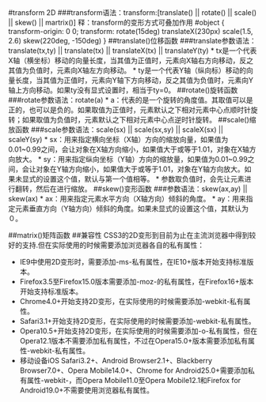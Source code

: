 <!DOCTYPE html>
<html>
<title></title>
#transform 2D
###transform语法：transform:[translate() || rotate() || scale() || skew() || martrix()]
释：transform的变形方式可叠加作用
	#object {
	    transform-origin: 0 0;
	    transform: rotate(15deg)  translateX(230px)  scale(1.5, 2.6)  skew(220deg, -150deg)
	}
<span id="transtate">
##translate()位移函数
</span>
###translate参数语法：translate(tx,ty) || translate(tx) || translateX(tx) || translateY(ty)
* tx是一个代表X轴（横坐标）移动的向量长度，当其值为正值时，元素向X轴右方向移动，反之其值为负值时，元素向X轴左方向移动。
* ty是一个代表Y轴（纵向标）移动的向量长度，当其值为正值时，元素向Y轴下方向移动，反之其值为负值时，元素向Y轴上方向移动。如果ty没有显式设置时，相当于ty=0。

<span id="rotate">
##rotate()旋转函数
</span>
###rotate参数语法：rotate(a)
* a：代表的是一个旋转的角度值。其取值可以是正的，也可以是负的。如果取值为正值时，元素默认之下相对元素中心点顺时针旋转；如果取值为负值时，元素默认之下相对元素中心点逆时针旋转。

<span id="scale">
##scale()缩放函数
</span>
###scale参数语法：scale(sx) || scale(sx,sy) || scaleX(sx) || scaleY(sy)
* sx：用来指定横向坐标（X轴）方向的缩放向量，如果值为0.01~0.99之间，会让对象在X轴方向缩小，如果值大于或等于1.01，对象在X轴方向放大。
* sy：用来指定纵向坐标（Y轴）方向的缩放量，如果值为0.01~0.99之间，会让对象在Y轴方向缩小，如果值大于或等于1.01，对象在Y轴方向放大。如果未显式的设置这个值，默认与第一个值相等。
* 参数取负值时，会先让元素进行翻转，然后在进行缩放。

<span id="skew">
##skew()变形函数
</span>
###参数语法：skew(ax,ay) || skew(ax)
* ax：用来指定元素水平方向（X轴方向）倾斜的角度。
* ay：用来指定元素垂直方向（Y轴方向）倾斜的角度。如果未显式的设置这个值，其默认为０。

##matrix()矩阵函数
##兼容性
CSS3的2D变形到目前为止在主流浏览器中得到较好的支持.但在实际使用的时候需要添加浏览器各自的私有属性：
* IE9中使用2D变形时，需要添加-ms-私有属性，在IE10+版本开始支持标准版本。
* Firefox3.5至Firefox15.0版本需要添加-moz-的私有属性，在Firefox16+版本开始支持标准版本。
* Chrome4.0+开始支持2D变形，在实际使用的时候需要添加-webkit-私有属性。
* Safari3.1+开始支持2D变形，在实际使用的时候需要添加-webkit-私有属性。
* Opera10.5+开始支持2D变形，在实际使用的时候需要添加-o-私有属性，但在Opera12.1版本不需要添加私有属性，不过在Opera15.0+版本需要添加私有属性-webkit-私有属性。
* 移动设备iOS Safari3.2+、Android Browser2.1+、Blackberry Browser7.0+、Opera Mobile14.0+、Chrome for Android25.0+需要添加私有属性-webkit-，而Opera Mobile11.0至Opera Mobile12.1和Firefox for Android19.0+不需要使用浏览器私有属性。
</html>
